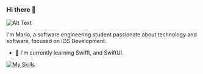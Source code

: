### Hi there 👋

![Alt Text](https://raw.githubusercontent.com/MrStoneDev/MrStoneDev/main/Banner%20MrStoneDev.png)

I'm Mario, a software engineering student passionate about technology and software, focused on iOS Development.

- 🌱 I'm currently learning Swifft, and SwiftUI.

[![My Skills](https://skillicons.dev/icons?i=swift,git,github)](https://skillicons.dev)



<!--
**MrStoneDev/MrStoneDev** is a ✨ _special_ ✨ repository because its `README.md` (this file) appears on your GitHub profile.

Here are some ideas to get you started:

- 🔭 I’m currently working on ...
- 🌱 I’m currently learning ...
- 👯 I’m looking to collaborate on ...
- 🤔 I’m looking for help with ...
- 💬 Ask me about ...
- 📫 How to reach me: ...
- 😄 Pronouns: ...
- ⚡ Fun fact: ...
-->
